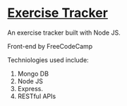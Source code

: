 # [Exercise Tracker](https://www.freecodecamp.org/learn/apis-and-microservices/apis-and-microservices-projects/exercise-tracker)

An exercise tracker built with Node JS. 

Front-end by FreeCodeCamp

Techniologies used include:
1. Mongo DB
2. Node JS
3. Express.
4. RESTful APIs

